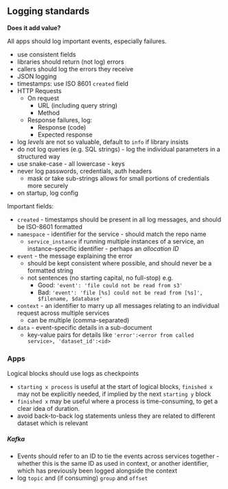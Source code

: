 ## Logging standards

**Does it add value?**

All apps should log important events, especially failures.

- use consistent fields
- libraries should return (not log) errors
- callers should log the errors they receive
- JSON logging
- timestamps: use ISO 8601 `created` field
- HTTP Requests
    - On request
        - URL (including query string)
        - Method
    - Response failures, log:
        - Response (code)
        - Expected response
- log *levels* are not so valuable,  default to `info` if library insists
- do not log queries (e.g. SQL strings) - log the individual parameters in a structured way
- use snake-case - all lowercase - keys
- never log passwords, credentials, auth headers
  - mask or take sub-strings allows for small portions of credentials more securely
- on startup, log config

Important fields:
- `created` - timestamps should be present in all log messages, and should be ISO-8601 formatted
- `namespace` - identifier for the service - should match the repo name
  - `service_instance` if running multiple instances of a service, an instance-specific identifier - perhaps an *allocation ID*
- `event` - the message explaining the error
  - should be kept consistent where possible, and should never be a formatted string
  - not sentences (no starting capital, no full-stop) e.g.
    - Good: `'event': 'file could not be read from s3'`
    - Bad: `'event': 'file [%s] could not be read from [%s]', $filename, $database'`
- `context` - an identifier to marry up all messages relating to an individual request across multiple services
  - can be multiple (comma-separated)
- `data` - event-specific details in a sub-document
  - key-value pairs for details like `'error':<error from called service>, 'dataset_id':<id>`

### Apps

Logical blocks should use logs as checkpoints
- `starting x process` is useful at the start of logical blocks, `finished x` may not be explicitly needed, if implied by the next `starting y` block
 - `finished x` may be useful where a process is time-consuming, to get a clear idea of duration.
- avoid back-to-back log statements unless they are related to different dataset which is relevant

##### Kafka

- Events should refer to an ID to tie the events across services together - whether this is the same ID as used in context, or another identifier, which has previously been logged alongside the context
- log `topic` and (if consuming) `group` and `offset`
